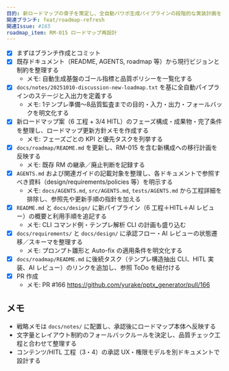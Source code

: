 ```yaml
---
目的: 新ロードマップの骨子を策定し、全自動パワポ生成パイプラインの段階的な実装計画をまとめる
関連ブランチ: feat/roadmap-refresh
関連Issue: #165
roadmap_item: RM-015 ロードマップ再設計
---
```


- [x] まずはブランチ作成とコミット
- [x] 既存ドキュメント（README, AGENTS, roadmap 等）から現行ビジョンと制約を整理する
  - メモ: 自動生成基盤のゴール指標と品質ポリシーを一覧化する
- [x] `docs/notes/20251010-discussion-new-loadmap.txt` を基に全自動パイプラインのステージと入出力を定義する
  - メモ: 1テンプレ準備〜8品質監査までの目的・入力・出力・フォールバックを明文化する
- [x] 新ロードマップ案（6 工程 + 3/4 HITL）のフェーズ構成・成果物・完了条件を整理し、ロードマップ更新方針メモを作成する
  - メモ: フェーズごとの KPI と優先タスクを列挙する
- [x] `docs/roadmap/README.md` を更新し、RM-015 を含む新構成への移行計画を反映する
  - メモ: 既存 RM の継承／廃止判断を記録する
- [x] `AGENTS.md` および関連ガイドの記載対象を整理し、各ドキュメントで参照すべき資料（design/requirements/policies 等）を明示する
  - メモ: `docs/AGENTS.md`, `src/AGENTS.md`, `tests/AGENTS.md` から工程詳細を排除し、参照先や更新手順の指針を加える
- [x] `README.md` と `docs/design/` に新パイプライン（6 工程＋HITL＋AI レビュー）の概要と利用手順を追記する
  - メモ: CLI コマンド例・テンプレ解析 CLI の計画も盛り込む
- [x] `docs/requirements/` と `docs/design/` に承認フロー・AI レビューの状態遷移／スキーマを整理する
  - メモ: プロンプト雛形と Auto-fix の適用条件を明文化する
- [x] `docs/roadmap/README.md` に後続タスク（テンプレ構造抽出 CLI、HITL 実装、AI レビュー）のリンクを追加し、参照 ToDo を紐付ける
- [x] PR 作成
  - メモ: PR #166 https://github.com/yurake/pptx_generator/pull/166

## メモ
- 戦略メモは `docs/notes/` に配置し、承認後にロードマップ本体へ反映する
- 文字量とレイアウト制約のフォールバックルールを決定し、品質チェック工程と合わせて整理する
- コンテンツ/HITL 工程（3・4）の承認 UX・権限モデルを別ドキュメントで設計する
